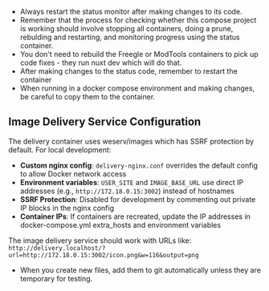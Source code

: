 - Always restart the status monitor after making changes to its code.
- Remember that the process for checking whether this compose project is working should involve stopping all containers, doing a prune, rebulding and restarting, and monitoring progress using the status container.
- You don't need to rebuild the Freegle or ModTools containers to pick up code fixes - they run nuxt dev which will do that.
- After making changes to the status code, remember to restart the container
- When running in a docker compose environment and making changes, be careful to copy them to the container.

## Image Delivery Service Configuration

The delivery container uses weserv/images which has SSRF protection by default. For local development:

- **Custom nginx config**: `delivery-nginx.conf` overrides the default config to allow Docker network access
- **Environment variables**: `USER_SITE` and `IMAGE_BASE_URL` use direct IP addresses (e.g., `http://172.18.0.15:3002`) instead of hostnames
- **SSRF Protection**: Disabled for development by commenting out private IP blocks in the nginx config
- **Container IPs**: If containers are recreated, update the IP addresses in docker-compose.yml extra_hosts and environment variables

The image delivery service should work with URLs like:
`http://delivery.localhost/?url=http://172.18.0.15:3002/icon.png&w=116&output=png`
- When you create new files, add them to git automatically unless they are temporary for testing.
